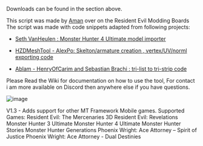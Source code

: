 Downloads can be found in the section above.

This script was made by [Aman](https://residentevilmodding.boards.net/user/856) over on the Resident Evil Modding Boards
The script was made with code snippets adapted from following projects:

*    [Seth VanHeulen : Monster Hunter 4 Ultimate model importer](https://github.com/svanheulen/mhff/tree/master)

*    [HZDMeshTool - AlexPo: Skelton/armature creation , vertex/UV/norml exporting code](https://github.com/AlexP0/HZDMeshTool)

*    [Ablam - HenryOfCarim and Sebastian Brachi : tri-list to tri-strip code](https://github.com/HenryOfCarim/albam_reloaded)

Please Read the Wiki for documentation on how to use the tool, For contact i am more available on Discord then anywhere else if you have questions. 

![image](https://github.com/user-attachments/assets/30ed05b8-d2ca-46d4-abed-2fa022f0ec44)

V1.3 -
Adds support for other MT Framework Mobile games.
Supported Games:
Resident Evil: The Mercenaries 3D
Resident Evil: Revelations
Monster Hunter 3 Ultimate
Monster Hunter 4 Ultimate
Monster Hunter Stories
Monster Hunter Generations
Phoenix Wright: Ace Attorney – Spirit of Justice
Phoenix Wright: Ace Attorney - Dual Destinies
